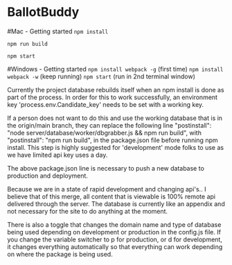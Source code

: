 # BallotBuddy


#Mac - Getting started
`npm install`

`npm run build`

`npm start`


#Windows - Getting started
`npm install webpack -g` (first time)
`npm install`
`webpack -w` (keep running)
`npm start` (run in 2nd terminal window)

Currently the project database rebuilds itself when an npm install is done as part of the process.
In order for this to work successfully, an environment key 'process.env.Candidate_key' needs to be set with a working key.

If a person does not want to do this and use the working database that is in the origin/main branch,
they can replace the following line  "postinstall": "node server/database/worker/dbgrabber.js && npm run build", with 
"postinstall": "npm run build", in the package.json file before running npm
 install. This step is highly suggested for 'development' mode folks to use as we have limited api key uses a day.  

 The above package.json line is necessary to push a new database to production and deployment.  

Because we are in a state of rapid development and changing api's.. I believe that of this merge, all
content that is viewable is 100% remote api delivered through the server. The database is currently 
like an appendix and not necessary for the site to do anything at the moment.

There is also a toggle that changes the domain name and type of database being used depending on 
development or production in the config.js file.  If you change the variable switcher to p for production, or d for development,
it changes everything automatically so that everything can work depending on where the package is being used.


  




